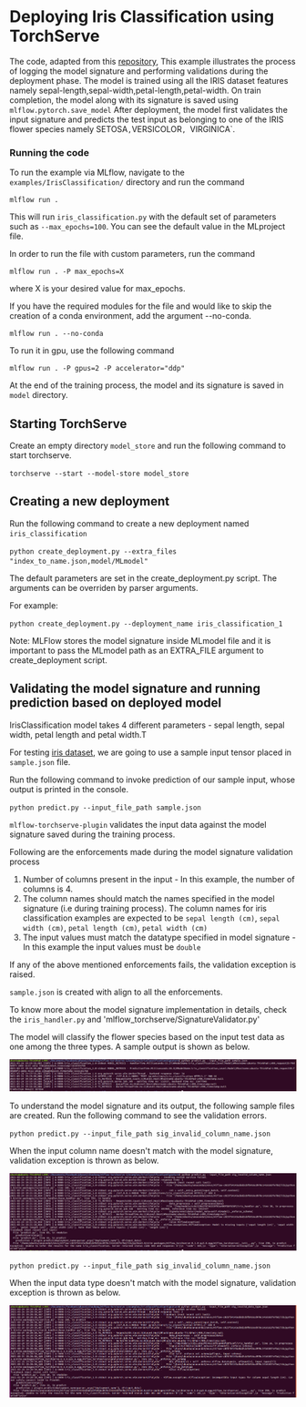 # Deploying Iris Classification using TorchServe

The code, adapted from this [repository](http://chappers.github.io/2020/04/19/torch-lightning-using-iris/),
This example illustrates the process of logging the model signature and performing validations during the deployment phase.
The model is trained using all the IRIS dataset features namely sepal-length,sepal-width,petal-length,petal-width. On train completion, the model along with its signature is saved using `mlflow.pytorch.save_model`
After deployment, the model first validates the input signature and predicts the test input as belonging to one of the IRIS flower species namely SETOSA` , `VERSICOLOR`, `VIRGINICA`.

### Running the code

To run the example via MLflow, navigate to the `examples/IrisClassification/` directory and run the command

```
mlflow run .

```

This will run `iris_classification.py` with the default set of parameters such as `--max_epochs=100`. You can see the default value in the MLproject file.

In order to run the file with custom parameters, run the command

```
mlflow run . -P max_epochs=X
```

where X is your desired value for max_epochs.

If you have the required modules for the file and would like to skip the creation of a conda environment, add the argument --no-conda.

```
mlflow run . --no-conda
```

To run it in gpu, use the following command

```
mlflow run . -P gpus=2 -P accelerator="ddp"
```

At the end of the training process, the model and its signature is saved in `model` directory.

## Starting TorchServe

Create an empty directory `model_store` and run the following command to start torchserve.

`torchserve --start --model-store model_store`

## Creating a new deployment

Run the following command to create a new deployment named `iris_classification`

`python create_deployment.py --extra_files "index_to_name.json,model/MLmodel"`

The default parameters are set in the create_deployment.py script. The arguments can be overriden by parser arguments. 

For example:

`python create_deployment.py --deployment_name iris_classification_1`

Note:
MLFlow stores the model signature inside MLmodel file and it is important to pass the MLmodel path as an EXTRA_FILE argument to create_deployment script.

## Validating the model signature and running prediction based on deployed model

IrisClassification model takes 4 different parameters - sepal length, sepal width, petal length and petal width.T

For testing [iris dataset](http://archive.ics.uci.edu/ml/datasets/Iris/), we are going to use a sample input tensor placed in `sample.json` file.

Run the following command to invoke prediction of our sample input, whose output is printed in the console.

`python predict.py --input_file_path sample.json`

`mlflow-torchserve-plugin` validates the input data against the model signature saved during the training process. 

Following are the enforcements made during the model signature validation process

1. Number of columns present in the input - In this example, the number of columns is 4.
2. The column names should match the names specified in the model signature (i.e during training process). The column names for iris classification examples are expected to be `sepal length (cm)`, `sepal width (cm)`, `petal length (cm)`, `petal width (cm)`
3. The input values must match the datatype specified in model signature - In this example the input values must be `double`

If any of the above mentioned enforcements fails, the validation exception is raised.

`sample.json` is created with align to all the enforcements. 

To know more about the model signature implementation in details, check the `iris_handler.py` and 'mlflow_torchserve/SignatureValidator.py'

The model will classify the flower species based on the input test data as one among the three types. A sample output is shown as below.

![Sample Prediction output](screenshots/git_prediction_success.png)


To understand the model signature and its output, the following sample files are created. Run the following command to see the validation errors.

`python predict.py --input_file_path sig_invalid_column_name.json`

When the input column name doesn't match with the model signature, validation exception is thrown as below.

![Sample Validation Column name Error](screenshots/git_ms_invalid_column_name.png)


`python predict.py --input_file_path sig_invalid_column_name.json`

When the input data type doesn't match with the model signature, validation exception is thrown as below.

![Sample Validation Datatype Error](screenshots/git_ms_invalid_datatype_error.png)